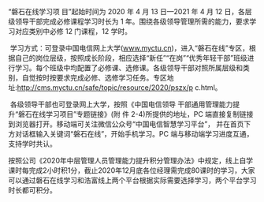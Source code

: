 “磐石在线学习项 目”起始时间为 2020 年 4 月 13 日—2021 年 4 月 12 日，各层级领导干部完成必修课程学习时长为 1 年。围绕各级领导管理所需的能力，要求学习对应类别中必修 12 门课程，12 学时。

​    学习方式：可登录中国电信网上大学(www.myctu.cn)，进入“磐石在线”专区，根据自己的岗位层级，按照成长阶段，相应选择“新任”“在岗”“优秀年轻干部”班级进行学习。每个班级中均配置了必修课、选修课。各级领导干部对照所属层级和类别，自觉按时按要求完成必修、选修学习任务。专区地址:http://cms.myctu.cn/safe/topic/resource/2020/pszx/p c.html。

​    各级领导干部也可登录网上大学，按照《中国电信领导 干部通用管理能力提升“磐石在线学习项目”专题链接》(附 件 2-4)所提供的地址，PC 端直接复制链接到浏览器打开。移动端可关注微信公众号“中国电信智慧学习平台”， 并在首页下方对话框输入关键词“磐石在线”，开始手机学习。PC 端与移动端学习进度互通，支持学时共认。

   按照公司《2020年中层管理人员管理能力提升积分管理办法》中规定，线上自学课时每完成2小时积1分，截止2020年12月底各位经理需完成80课时的学习，大家可以通过磐石在线学习和浩富线上两个平台根据实际需要选择学习，两个平台学习时长都可积分。


